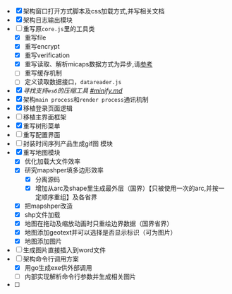 - [x] 架构窗口打开方式脚本及css加载方式,并写相关文档
- [x] 架构日志输出模块
- [ ] 重写原`core.js`里的工具类
    - [x] 重写file
    - [x] 重写encrypt
    - [x] 重写verification
    - [x] 重写读取、解析micaps数据方式为异步,请[参考](./thread.md)
    - [ ] 重写缓存机制
    - [ ] 定义读取数据接口，`datareader.js`
- [x] _寻找支持`es6`的压缩工具 [#minify.md](./minify.md)_
- [x] 架构`main process`和`render process`通讯机制
- [x] 移植登录页面逻辑
- [ ] 移植主界面框架
- [x] 重写树形菜单
- [ ] 重写配置界面
- [ ] 封装时间序列产品生成gif图 模块
- [x] 重写地图模块
    - [x] 优化加载大文件效率
    - [x] 研究mapshper填多边形效率
        - [x] 分离源码
        - [x] 增加从arc及shape里生成最外层（国界）【只被使用一次的arc,并按一定顺序重组】及各省界
    - [x] 把mapshper改造
    - [x] shp文件加载
    - [x] 地图在拖动及缩放动画时只重绘边界数据（国界省界）
    - [x] 地图添加geotext并可以选择是否显示标识（可为图片）
    - [x] 地图添加图片
- [ ] 生成图片直接插入到word文件
- [ ] 架构命令行调用方案
    - [x] 用go生成exe供外部调用
    - [ ] 内部实现解析命令行参数并生成相关图片
- [ ]  